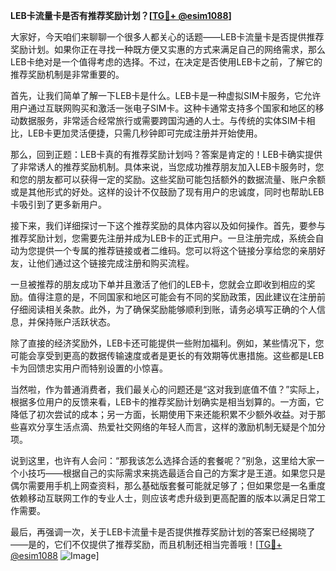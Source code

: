 **LEB卡流量卡是否有推荐奖励计划？[[TG💪+ @esim1088](https://t.me/s/esim1088)]**

大家好，今天咱们来聊聊一个很多人都关心的话题——LEB卡流量卡是否提供推荐奖励计划。如果你正在寻找一种既方便又实惠的方式来满足自己的网络需求，那么LEB卡绝对是一个值得考虑的选择。不过，在决定是否使用LEB卡之前，了解它的推荐奖励机制是非常重要的。

首先，让我们简单了解一下LEB卡是什么。LEB卡是一种虚拟SIM卡服务，它允许用户通过互联网购买和激活一张电子SIM卡。这种卡通常支持多个国家和地区的移动数据服务，非常适合经常旅行或需要跨国沟通的人士。与传统的实体SIM卡相比，LEB卡更加灵活便捷，只需几秒钟即可完成注册并开始使用。

那么，回到正题：LEB卡真的有推荐奖励计划吗？答案是肯定的！LEB卡确实提供了非常诱人的推荐奖励机制。具体来说，当您成功推荐朋友加入LEB卡服务时，您和您的朋友都可以获得一定的奖励。这些奖励可能包括额外的数据流量、账户余额或是其他形式的好处。这样的设计不仅鼓励了现有用户的忠诚度，同时也帮助LEB卡吸引到了更多新用户。

接下来，我们详细探讨一下这个推荐奖励的具体内容以及如何操作。首先，要参与推荐奖励计划，您需要先注册并成为LEB卡的正式用户。一旦注册完成，系统会自动为您提供一个专属的推荐链接或者二维码。您可以将这个链接分享给您的亲朋好友，让他们通过这个链接完成注册和购买流程。

一旦被推荐的朋友成功下单并且激活了他们的LEB卡，您就会立即收到相应的奖励。值得注意的是，不同国家和地区可能会有不同的奖励政策，因此建议在注册前仔细阅读相关条款。此外，为了确保奖励能够顺利到账，请务必填写正确的个人信息，并保持账户活跃状态。

除了直接的经济奖励外，LEB卡还可能提供一些附加福利。例如，某些情况下，您可能会享受到更高的数据传输速度或者是更长的有效期等优惠措施。这些都是LEB卡为回馈忠实用户而特别设置的小惊喜。

当然啦，作为普通消费者，我们最关心的问题还是“这对我到底值不值？”实际上，根据多位用户的反馈来看，LEB卡的推荐奖励计划确实是相当划算的。一方面，它降低了初次尝试的成本；另一方面，长期使用下来还能积累不少额外收益。对于那些喜欢分享生活点滴、热爱社交网络的年轻人而言，这样的激励机制无疑是个加分项。

说到这里，也许有人会问：“那我该怎么选择合适的套餐呢？”别急，这里给大家一个小技巧——根据自己的实际需求来挑选最适合自己的方案才是王道。如果您只是偶尔需要用手机上网查资料，那么基础版套餐可能就足够了；但如果您是一名重度依赖移动互联网工作的专业人士，则应该考虑升级到更高配置的版本以满足日常工作需要。

最后，再强调一次，关于LEB卡流量卡是否提供推荐奖励计划的答案已经揭晓了——是的，它们不仅提供了推荐奖励，而且机制还相当完善哦！[[TG💪+ @esim1088](https://t.me/s/esim1088) ![Image](https://i.postimg.cc/4NQfJmqS/Snipaste-2025-05-13-00-14-12.png)]